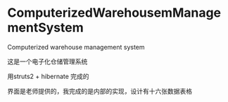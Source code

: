 ComputerizedWarehousemManagementSystem
======================================

Computerized warehouse management system


这是一个电子化仓储管理系统

用struts2 + hibernate 完成的

界面是老师提供的，我完成的是内部的实现，设计有十六张数据表格
